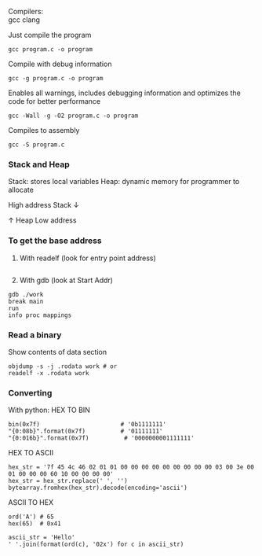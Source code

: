 Compilers:  
gcc
clang

Just compile the program
```
gcc program.c -o program
```

Compile with debug information
```
gcc -g program.c -o program
```

Enables all warnings, includes debugging information and optimizes the code for better performance
```
gcc -Wall -g -O2 program.c -o program
```

Compiles to assembly
```
gcc -S program.c
```


### Stack and Heap
Stack: stores local variables
Heap: dynamic memory for programmer to allocate

High address
Stack 
 ↓


 ↑
Heap
Low address

### To get the base address
1. With readelf (look for entry point address)
```readelf -a ./work
```
2. With gdb (look at Start Addr)
```
gdb ./work
break main
run
info proc mappings
```

### Read a binary
Show contents of data section
```
objdump -s -j .rodata work # or
readelf -x .rodata work
```

### Converting
With python:
HEX TO BIN
```
bin(0x7f)                       # '0b1111111'
"{0:08b}".format(0x7f)          # '01111111'
"{0:016b}".format(0x7f)          # '0000000001111111'
```

HEX TO ASCII
```
hex_str = '7f 45 4c 46 02 01 01 00 00 00 00 00 00 00 00 00 03 00 3e 00 01 00 00 00 60 10 00 00 00 00'
hex_str = hex_str.replace(' ', '')
bytearray.fromhex(hex_str).decode(encoding='ascii')
```

ASCII TO HEX
```
ord('A') # 65
hex(65)  # 0x41

ascii_str = 'Hello'
' '.join(format(ord(c), '02x') for c in ascii_str)
```
